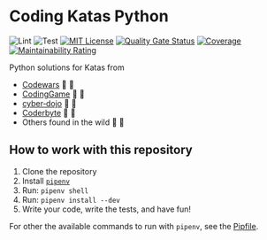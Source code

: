 # Coding Katas Python

![Lint](https://github.com/eliflores/coding-katas-python/workflows/Lint/badge.svg)
![Test](https://github.com/eliflores/coding-katas-python/workflows/Test/badge.svg)
[![MIT License](https://img.shields.io/badge/License-MIT-blue.svg)](LICENSE)
[![Quality Gate Status](https://sonarcloud.io/api/project_badges/measure?project=eliflores_coding-katas-python&metric=alert_status)](https://sonarcloud.io/summary/new_code?id=eliflores_coding-katas-python)
[![Coverage](https://sonarcloud.io/api/project_badges/measure?project=eliflores_coding-katas-python&metric=coverage)](https://sonarcloud.io/summary/new_code?id=eliflores_coding-katas-python)
[![Maintainability Rating](https://sonarcloud.io/api/project_badges/measure?project=eliflores_coding-katas-python&metric=sqale_rating)](https://sonarcloud.io/summary/new_code?id=eliflores_coding-katas-python)

Python solutions for Katas from
* [Codewars](https://www.codewars.com/) :blue_heart: :yellow_heart:
* [CodingGame](https://www.codingame.com/) :blue_heart: :yellow_heart:
* [cyber‑dojo](https://cyber-dojo.org/) :blue_heart: :yellow_heart:
* [Coderbyte](https://coderbyte.com/) :blue_heart: :yellow_heart:
* Others found in the wild :blue_heart: :yellow_heart:

## How to work with this repository

1. Clone the repository
2. Install [`pipenv`](https://pipenv.pypa.io/en/latest/)
3. Run: `pipenv shell`
4. Run: `pipenv install --dev`
5. Write your code, write the tests, and have fun!

For other the available commands to run with `pipenv`, see the [Pipfile](Pipfile).
